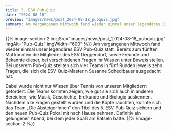 ```yaml
---
title: 5. ESV Pub-Quiz
date: "2024-08-18"
preview: "images/news/post_2024-08-18_pubquiz.jpg"
summary: Am vergangenen Mittwoch fand wieder einmal unser legendäres ESV Pub-Quiz statt. Bereits zum fünften Mal konnten die Mitglieder des ESV Deggendorf, sowie Freunde und Bekannte dieser, bei verschiedenen Fragen ihr Wissen unter Beweis stellen.
---
```


{{% image-section-2 imgSrc="images/news/post_2024-08-18_pubquiz.jpg" imgAlt="Pub-Quiz" imgWidth="600" %}}
Am vergangenen Mittwoch fand wieder einmal unser legendäres ESV Pub-Quiz statt. Bereits zum fünften Mal konnten die Mitglieder des ESV Deggendorf, sowie Freunde und Bekannte dieser, bei verschiedenen Fragen ihr Wissen unter Beweis stellen. Bei unserem Pub-Quiz stellten sich vier Teams in fünf Runden jeweils zehn Fragen, die sich die ESV Quiz-Masterin Susanne Schedlbauer ausgedacht hat.

Dabei wurde nicht nur Wissen über Tennis von unseren Mitgliedern gefordert. Die Teams konnten zeigen, wie gut sie sich auch in anderen Bereichen, wie Musik, Geschichte, Erdkunde und Biologie auskennen. Nachdem alle Fragen gestellt wurden und die Köpfe rauchten, konnte sich das Team „Die AbsteigerInnen“ den Titel des 5. ESV Pub-Quiz sichern und den neuen Pub-Quiz Pokal mit nach Hause nehmen. Definitiv ein gelungener Abend, bei dem jeder Spaß am Rätseln hatte.
{{% /image-section-2 %}}
